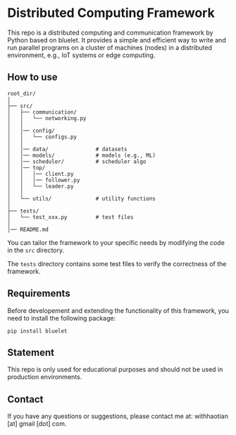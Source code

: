 # Distributed Computing Framework

This repo is a distributed computing and communication framework by Python based on bluelet. It provides a simple and efficient way to write and run parallel programs on a cluster of machines (nodes) in a distributed environment, e.g., IoT systems or edge computing.

## How to use
    root_dir/
    │
    ├── src/
    │   ├── communication/
    │   │   └── networking.py
    │   │
    │   │── config/
    │   │   └── configs.py
    │   │
    │   │── data/               # datasets
    │   │── models/             # models (e.g., ML)
    │   │── scheduler/          # scheduler algo
    │   │── top/
    │   │   │── client.py
    │   │   │── follower.py
    │   │   └── leader.py
    │   │
    │   └── utils/              # utility functions
    │
    ├── tests/
    │   └── test_xxx.py         # test files
    │
    │── README.md

You can tailor the framework to your specific needs by modifying the code in the `src` directory. 

The `tests` directory contains some test files to verify the correctness of the framework.

## Requirements
Before developement and extending the functionality of this framework, you need to install the following package:

    pip install bluelet

## Statement
This repo is only used for educational purposes and should not be used in production environments.

## Contact
If you have any questions or suggestions, please contact me at: withhaotian [at] gmail [dot] com.